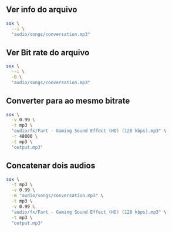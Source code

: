 ## Ver info do arquivo
```bash
sox \
  --i \
  "audio/songs/conversation.mp3"
```

## Ver Bit rate do arquivo
```bash
sox \
  --i \
  -B \
  "audio/songs/conversation.mp3"
```

## Converter para ao mesmo bitrate
```bash
sox \
  -v 0.99 \
  -t mp3 \
  "audio/fx/Fart - Gaming Sound Effect (HD) (128 kbps).mp3" \
  -r 48000 \
  -t mp3 \
  "output.mp3"
```

## Concatenar dois audios
```bash
sox \
  -t mp3 \
  -v 0.99 \
  -m "audio/songs/conversation.mp3" \
  -t mp3 \
  -v 0.99 \
  "audio/fx/Fart - Gaming Sound Effect (HD) (128 kbps).mp3" \
  -t mp3 \
  "output.mp3"
```